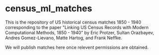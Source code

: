# census_ml_matches

This is the repository of US historical census matches 1850 - 1940 corresponding to the paper "Linking US Census Records with Modern Computational Methods, 1850 - 1940" by Eric Protzer, Sultan Orazbayev, Andres Gomez-Lievano, Matte Hartog, and Frank Neffke.

We will publish matches here once relevent permissions are obtained.
